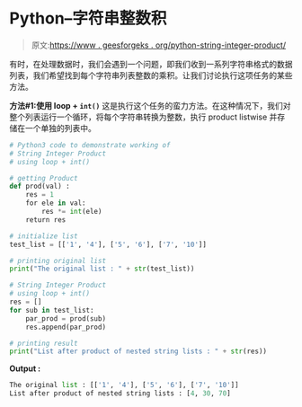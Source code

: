 # Python–字符串整数积

> 原文:[https://www . geesforgeks . org/python-string-integer-product/](https://www.geeksforgeeks.org/python-string-integer-product/)

有时，在处理数据时，我们会遇到一个问题，即我们收到一系列字符串格式的数据列表，我们希望找到每个字符串列表整数的乘积。让我们讨论执行这项任务的某些方法。

**方法#1:使用 loop + `int()`**
这是执行这个任务的蛮力方法。在这种情况下，我们对整个列表运行一个循环，将每个字符串转换为整数，执行 product listwise 并存储在一个单独的列表中。

```py
# Python3 code to demonstrate working of
# String Integer Product
# using loop + int()

# getting Product
def prod(val) :
    res = 1 
    for ele in val:
        res *= int(ele)
    return res 

# initialize list 
test_list = [['1', '4'], ['5', '6'], ['7', '10']]

# printing original list 
print("The original list : " + str(test_list))

# String Integer Product
# using loop + int()
res = []
for sub in test_list:
    par_prod = prod(sub)
    res.append(par_prod)

# printing result
print("List after product of nested string lists : " + str(res))
```

**Output :**

```py
The original list : [['1', '4'], ['5', '6'], ['7', '10']]
List after product of nested string lists : [4, 30, 70]

```